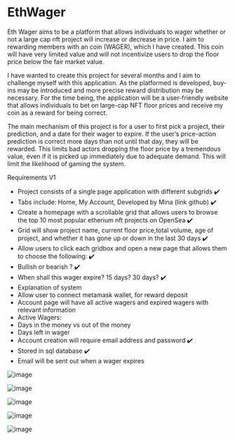 # EthWager

Eth Wager aims to be a platform that allows individuals to wager whether or not a large cap nft project will increase or decrease in price. I aim to rewarding members with an coin (WAGER), which I have created. This coin will have very limited value and will not incentivize users to drop the floor price below the fair market value.

I have wanted to create this project for several months and I aim to challenge myself with this application. As the platformed is developed, buy-ins may be introduced and more precise reward distribution may be necessary. For the time being, the application will be a user-friendly website that allows individuals to bet on large-cap NFT floor prices and receive my coin as a reward for being correct.

The main mechanism of this project is for a user to first pick a project, their prediction, and a date for their wager to expire. If the user’s price-action prediction is correct more days than not until that day, they will be rewarded. This limits bad actors dropping the floor price by a tremendous value, even if it is picked up immediately due to adequate demand. This will limit the likelihood of gaming the system.


Requirements V1
* Project consists of a single page application with different subgrids ✔️
* Tabs include: Home, My Account, Developed by Mina (link github) ✔️
* Create a homepage with a scrollable grid that allows users to browse the top 10 most popular etherium nft projects on OpenSea ✔️
* Grid will show project name, current floor price,total volume,  age of project, and whether it has gone up or down in the last 30 days ✔️
* Allow users to click each gridbox and open a new page that allows them to choose the following: ✔️
* Bullish or bearish ? ✔️
* When shall this wager expire? 15 days? 30 days? ✔️
* Explanation of system
* Allow user to connect metamask wallet, for reward deposit
* Account page will have all active wagers and expired wagers with relevant information
* Active Wagers:
* Days in the money vs out of the money
* Days left in wager
* Account creation will require email address and password ✔️
* Stored in sql database ✔️
* Email will be sent out when a wager expires


![image](https://user-images.githubusercontent.com/47870455/211662878-e570769b-ef62-4c95-90b1-d9a8f879ef59.png)

![image](https://user-images.githubusercontent.com/47870455/211662963-502f218d-6385-45e2-b686-5e56395955f9.png)

![image](https://user-images.githubusercontent.com/47870455/211666351-9e725fde-d59e-4496-b832-6d5750714c4f.png)

![image](https://user-images.githubusercontent.com/47870455/211666586-ed984003-1e2e-4736-99c4-6315b32cd517.png)

![image](https://user-images.githubusercontent.com/47870455/211666665-8671d343-fb5f-49c6-b9e2-614206e6d951.png)

